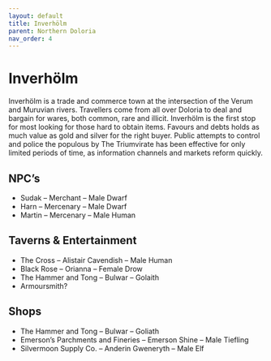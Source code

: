 ```yaml
---
layout: default
title: Inverhölm
parent: Northern Doloria
nav_order: 4
---
```


# Inverhölm

Inverhölm is a trade and commerce town at the intersection of the Verum and Muruvian rivers. Travellers come from all over Doloria to deal and bargain for wares, both common, rare and illicit. Inverhölm is the first stop for most looking for those hard to obtain items. Favours and debts holds as much value as gold and silver for the right buyer. Public attempts to control and police the populous by The Triumvirate has been effective for only limited periods of time, as information channels and markets reform quickly.

## NPC’s

* Sudak – Merchant – Male Dwarf
* Harn – Mercenary – Male Dwarf
* Martin – Mercenary – Male Human

## Taverns & Entertainment

* The Cross – Alistair Cavendish – Male Human
* Black Rose – Orianna – Female Drow
* The Hammer and Tong – Bulwar – Golaith
* Armoursmith?

## Shops

* The Hammer and Tong – Bulwar – Goliath
* Emerson’s Parchments and Fineries – Emerson Shine – Male Tiefling
* Silvermoon Supply Co. – Anderin Gweneryth – Male Elf